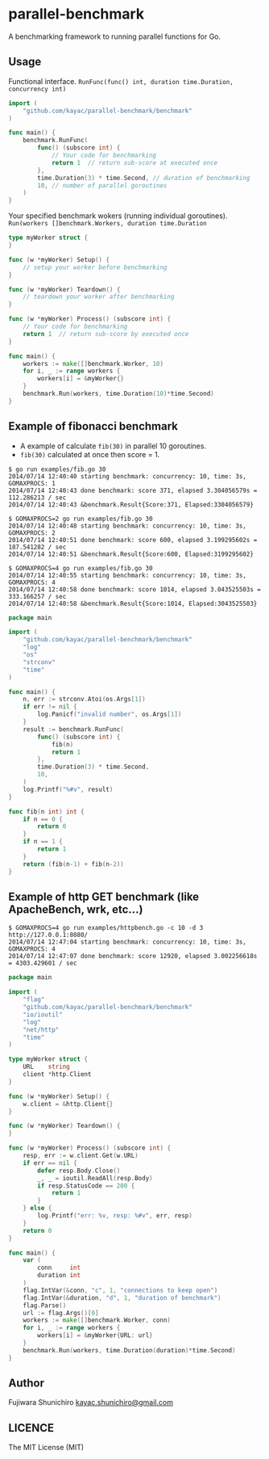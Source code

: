 parallel-benchmark
=============

A benchmarking framework to running parallel functions for Go.

Usage
-----

Functional interface.
`RunFunc(func() int, duration time.Duration, concurrency int)`

```go
import (
	"github.com/kayac/parallel-benchmark/benchmark"
)

func main() {
	benchmark.RunFunc(
		func() (subscore int) {
			// Your code for benchmarking
			return 1  // return sub-score at executed once
		},
		time.Duration(3) * time.Second, // duration of benchmarking
		10, // number of parallel goroutines
	)
}
```

Your specified benchmark wokers (running individual goroutines).
`Run(workers []benchmark.Workers, duration time.Duration`

```go
type myWorker struct {
}

func (w *myWorker) Setup() {
	// setup your worker before benchmarking
}

func (w *myWorker) Teardown() {
	// teardown your worker after benchmarking
}

func (w *myWorker) Process() (subscore int) {
	// Your code for benchmarking
	return 1  // return sub-score by executed once
}

func main() {
	workers := make([]benchmark.Worker, 10)
	for i, _ := range workers {
		workers[i] = &myWorker{}
	}
	benchmark.Run(workers, time.Duration(10)*time.Second)
}
```

Example of fibonacci benchmark
------

* A example of calculate `fib(30)` in parallel 10 goroutines.
* `fib(30)` calculated at once then score = 1.

```
$ go run examples/fib.go 30
2014/07/14 12:40:40 starting benchmark: concurrency: 10, time: 3s, GOMAXPROCS: 1
2014/07/14 12:40:43 done benchmark: score 371, elapsed 3.304056579s = 112.286213 / sec
2014/07/14 12:40:43 &benchmark.Result{Score:371, Elapsed:3304056579}

$ GOMAXPROCS=2 go run examples/fib.go 30
2014/07/14 12:40:48 starting benchmark: concurrency: 10, time: 3s, GOMAXPROCS: 2
2014/07/14 12:40:51 done benchmark: score 600, elapsed 3.199295602s = 187.541282 / sec
2014/07/14 12:40:51 &benchmark.Result{Score:600, Elapsed:3199295602}

$ GOMAXPROCS=4 go run examples/fib.go 30
2014/07/14 12:40:55 starting benchmark: concurrency: 10, time: 3s, GOMAXPROCS: 4
2014/07/14 12:40:58 done benchmark: score 1014, elapsed 3.043525503s = 333.166257 / sec
2014/07/14 12:40:58 &benchmark.Result{Score:1014, Elapsed:3043525503}
```

```go
package main

import (
	"github.com/kayac/parallel-benchmark/benchmark"
	"log"
	"os"
	"strconv"
	"time"
)

func main() {
	n, err := strconv.Atoi(os.Args[1])
	if err != nil {
		log.Panicf("invalid number", os.Args[1])
	}
	result := benchmark.RunFunc(
		func() (subscore int) {
			fib(n)
			return 1
		},
		time.Duration(3) * time.Second,
		10,
	)
	log.Printf("%#v", result)
}

func fib(n int) int {
	if n == 0 {
		return 0
	}
	if n == 1 {
		return 1
	}
	return (fib(n-1) + fib(n-2))
}
```

Example of http GET benchmark (like ApacheBench, wrk, etc...)
------

```
$ GOMAXPROCS=4 go run examples/httpbench.go -c 10 -d 3 http://127.0.0.1:8080/
2014/07/14 12:47:04 starting benchmark: concurrency: 10, time: 3s, GOMAXPROCS: 4
2014/07/14 12:47:07 done benchmark: score 12920, elapsed 3.002256618s = 4303.429601 / sec
```

```go
package main

import (
	"flag"
	"github.com/kayac/parallel-benchmark/benchmark"
	"io/ioutil"
	"log"
	"net/http"
	"time"
)

type myWorker struct {
	URL    string
	client *http.Client
}

func (w *myWorker) Setup() {
	w.client = &http.Client{}
}

func (w *myWorker) Teardown() {
}

func (w *myWorker) Process() (subscore int) {
	resp, err := w.client.Get(w.URL)
	if err == nil {
		defer resp.Body.Close()
		_, _ = ioutil.ReadAll(resp.Body)
		if resp.StatusCode == 200 {
			return 1
		}
	} else {
		log.Printf("err: %v, resp: %#v", err, resp)
	}
	return 0
}

func main() {
	var (
		conn     int
		duration int
	)
	flag.IntVar(&conn, "c", 1, "connections to keep open")
	flag.IntVar(&duration, "d", 1, "duration of benchmark")
	flag.Parse()
	url := flag.Args()[0]
	workers := make([]benchmark.Worker, conn)
	for i, _ := range workers {
		workers[i] = &myWorker{URL: url}
	}
	benchmark.Run(workers, time.Duration(duration)*time.Second)
}
```

Author
------

Fujiwara Shunichiro <kayac.shunichiro@gmail.com>

LICENCE
-------

The MIT License (MIT)


